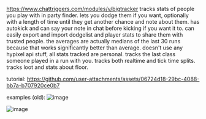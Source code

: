 https://www.chattriggers.com/modules/v/bigtracker
tracks stats of people you play with in party finder. lets you dodge them if you want, optionally with a length of time until they get another chance and note about them. has autokick and can say your note in chat before kicking if you want it to. can easily export and import dodgelist and player stats to share them with trusted people. the averages are actually medians of the last 30 runs because that works significantly better than average. doesn't use any hypixel api stuff, all stats tracked are personal. tracks the last class someone played in a run with you. tracks both realtime and tick time splits. tracks loot and stats about floor.

tutorial:
https://github.com/user-attachments/assets/06724d18-29bc-4088-bb7a-b707920ce0b7

examples (old):
![image](https://github.com/user-attachments/assets/bc96198a-5e6b-4145-811d-ad62a8b67bed)

![image](https://github.com/user-attachments/assets/67043f97-833e-43f8-9561-52f1f1cc92d7)

